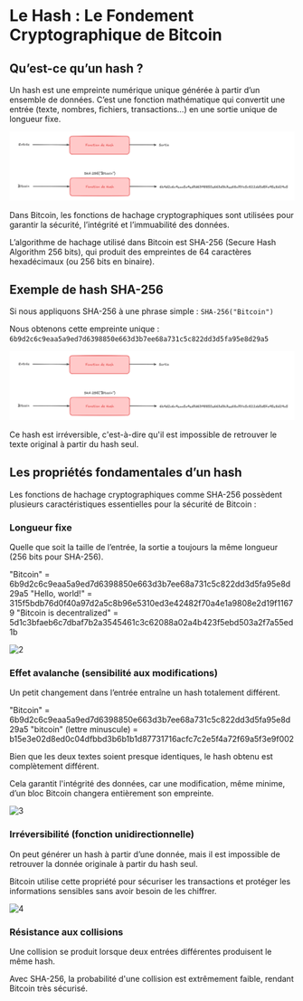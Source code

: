 # Le Hash : Le Fondement Cryptographique de Bitcoin

## Qu’est-ce qu’un hash ?

Un hash est une empreinte numérique unique générée à partir d’un ensemble de données. C’est une fonction mathématique qui convertit une entrée (texte, nombres, fichiers, transactions...) en une sortie unique de longueur fixe.

![1](https://raw.githubusercontent.com/BenBktech/Apprendre-Bitcoin/refs/heads/main/3.%20Hash/images/1.png)

Dans Bitcoin, les fonctions de hachage cryptographiques sont utilisées pour garantir la sécurité, l’intégrité et l’immuabilité des données.

L’algorithme de hachage utilisé dans Bitcoin est SHA-256 (Secure Hash Algorithm 256 bits), qui produit des empreintes de 64 caractères hexadécimaux (ou 256 bits en binaire).

## Exemple de hash SHA-256

Si nous appliquons SHA-256 à une phrase simple :
```SHA-256("Bitcoin")```

Nous obtenons cette empreinte unique :
```6b9d2c6c9eaa5a9ed7d6398850e663d3b7ee68a731c5c822dd3d5fa95e8d29a5``` 

![1](https://raw.githubusercontent.com/BenBktech/Apprendre-Bitcoin/refs/heads/main/3.%20Hash/images/1.png)

Ce hash est irréversible, c'est-à-dire qu'il est impossible de retrouver le texte original à partir du hash seul.

## Les propriétés fondamentales d’un hash

Les fonctions de hachage cryptographiques comme SHA-256 possèdent plusieurs caractéristiques essentielles pour la sécurité de Bitcoin :

### Longueur fixe

Quelle que soit la taille de l’entrée, la sortie a toujours la même longueur (256 bits pour SHA-256).

"Bitcoin" =	6b9d2c6c9eaa5a9ed7d6398850e663d3b7ee68a731c5c822dd3d5fa95e8d29a5
"Hello, world!" = 315f5bdb76d0f40a97d2a5c8b96e5310ed3e42482f70a4e1a9808e2d19f11679
"Bitcoin is decentralized" = 5d1c3bfaeb6c7dbaf7b2a3545461c3c62088a02a4b423f5ebd503a2f7a55ed1b

![2](https://raw.githubusercontent.com/BenBktech/Apprendre-Bitcoin/refs/heads/main/3.%20Hash/images/2.png)

### Effet avalanche (sensibilité aux modifications)

Un petit changement dans l’entrée entraîne un hash totalement différent.

"Bitcoin" = 6b9d2c6c9eaa5a9ed7d6398850e663d3b7ee68a731c5c822dd3d5fa95e8d29a5
"bitcoin" (lettre minuscule) = b15e3e02d8ed0c04dfbbd3b6b1b1d87731716acfc7c2e5f4a72f69a5f3e9f002

Bien que les deux textes soient presque identiques, le hash obtenu est complètement différent.

Cela garantit l'intégrité des données, car une modification, même minime, d’un bloc Bitcoin changera entièrement son empreinte.

![3](https://raw.githubusercontent.com/BenBktech/Apprendre-Bitcoin/refs/heads/main/3.%20Hash/images/3.png)

### Irréversibilité (fonction unidirectionnelle)

On peut générer un hash à partir d’une donnée, mais il est impossible de retrouver la donnée originale à partir du hash seul.

Bitcoin utilise cette propriété pour sécuriser les transactions et protéger les informations sensibles sans avoir besoin de les chiffrer.

![4](https://raw.githubusercontent.com/BenBktech/Apprendre-Bitcoin/refs/heads/main/3.%20Hash/images/4.png)

### Résistance aux collisions

Une collision se produit lorsque deux entrées différentes produisent le même hash.

Avec SHA-256, la probabilité d'une collision est extrêmement faible, rendant Bitcoin très sécurisé.